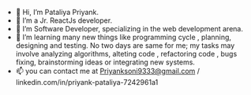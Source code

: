 - 👋 Hi, I’m Pataliya Priyank.
- 👀 I’m a Jr. ReactJs developer.
- 🌱 I’m Software Developer, specializing in the web development arena.
- 💞️ I’m learning many new things like programming cycle , planning, designing and testing. No two days are same for me; my tasks may involve analyzing algorithms, alteting code , refactoring code , bugs fixing, brainstorming ideas or integrating new systems.
- 📫 you can contact me at
 Priyanksoni9333@gmail.com / linkedin.com/in/priyank-pataliya-7242961a1

<!---
Pataliya Priyank is a ✨ special ✨ repository because its `README.md` (this file) appears on your GitHub profile.
You can click the Preview link to take a look at your changes.
--->
